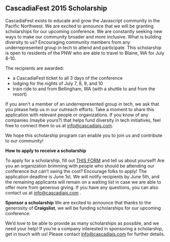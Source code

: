 CascadiaFest 2015 Scholarship
-----------------------------

CascadiaFest exists to educate and grow the Javascript community in the Pacific Northwest. We are excited to announce that we will be granting scholarships for our upcoming conference. We are constantly seeking new ways to make our community broader and more inclusive. What is building diversity to us? Encouraging community members from any underrepresented group in tech to attend and participate. This scholarship is open to residents of the PNW who are able to travel to Blaine, WA for July 8-10.

The recipients are awarded:
* a CascadiaFest ticket to all 3 days of the conference
* lodging for the nights of July 7, 8, 9, and 10
* train ride to and from Bellingham, WA (with a shuttle to and from the resort)

If you aren't a member of an underrepresented group in tech, we ask that you please help us in our outreach efforts. Take a moment to share this application with relevant people or organizations. If you know of any companies (maybe yours?) that helps fund diversity in tech initiatives, feel free to connect them to us at info@cascadiajs.com.

We hope this scholarship program can enable you to join us and contribute to our community!

**How to apply to receive a scholarship**

To apply for a scholarship, fill out [THIS FORM](https://docs.google.com/forms/d/1wwG2vPEfPQR-OGoU1dfsIrz9Y05186BOW41SxbgzG-U/viewform?usp=send_form) and tell us about yourself! Are you an organization brimming with people who should be attending our conference but can’t swing the cost? Encourage folks to apply! The application deadline is June 1st. We will notify recipients by June 5th, and the remaining applicants will remain on a waiting list in case we are able to offer more from generous giving. If you have any questions, you can also contact us at info@cascadiajs.com .

**Sponsor a scholarship**
We are excited to announce that thanks to the generosity of **Craigslist**, we will be funding scholarships for our upcoming conference.

We’d love to be able to provide as many scholarships as possible, and we need your help! If you’re a company interested in sponsoring a scholarship, get in touch with us! Please contact info@cascadiajs.com for further details.

